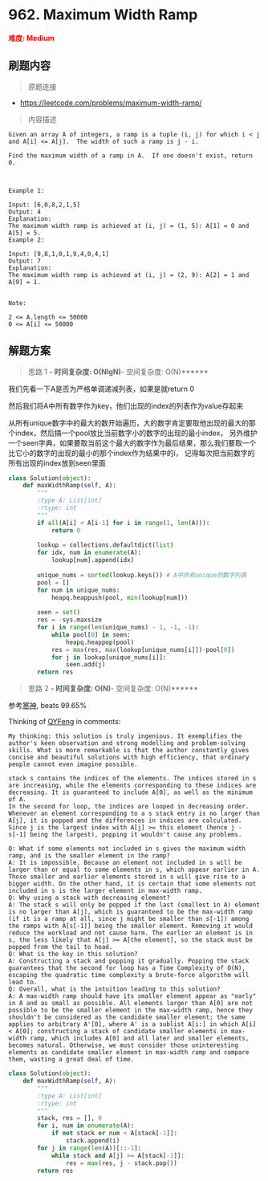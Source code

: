 # 962. Maximum Width Ramp

**<font color=red>难度: Medium</font>**

## 刷题内容

> 原题连接

* https://leetcode.com/problems/maximum-width-ramp/

> 内容描述

```
Given an array A of integers, a ramp is a tuple (i, j) for which i < j and A[i] <= A[j].  The width of such a ramp is j - i.

Find the maximum width of a ramp in A.  If one doesn't exist, return 0.

 

Example 1:

Input: [6,0,8,2,1,5]
Output: 4
Explanation: 
The maximum width ramp is achieved at (i, j) = (1, 5): A[1] = 0 and A[5] = 5.
Example 2:

Input: [9,8,1,0,1,9,4,0,4,1]
Output: 7
Explanation: 
The maximum width ramp is achieved at (i, j) = (2, 9): A[2] = 1 and A[9] = 1.
 

Note:

2 <= A.length <= 50000
0 <= A[i] <= 50000
```

## 解题方案

> 思路 1
******- 时间复杂度: O(NlgN)******- 空间复杂度: O(N)******


我们先看一下A是否为严格单调递减列表，如果是就return 0

然后我们将A中所有数字作为key，他们出现的index的列表作为value存起来

从所有unique数字中的最大的数开始遍历，大的数字肯定要取他出现的最大的那个index，然后搞一个pool放比当前数字小的数字的出现的最小index，
另外维护一个seen字典，如果要取当前这个最大的数字作为最后结果，那么我们要取一个比它小的数字的出现的最小的那个index作为结果中的i，
记得每次把当前数字的所有出现的index放到seen里面

```python
class Solution(object):
    def maxWidthRamp(self, A):
        """
        :type A: List[int]
        :rtype: int
        """
        if all(A[i] < A[i-1] for i in range(1, len(A))):
            return 0
        
        lookup = collections.defaultdict(list)
        for idx, num in enumerate(A):
            lookup[num].append(idx)
            
        unique_nums = sorted(lookup.keys()) # A中所有unique的数字列表
        pool = []
        for num in unique_nums:
            heapq.heappush(pool, min(lookup[num]))
            
        seen = set()
        res = -sys.maxsize
        for i in range(len(unique_nums) - 1, -1, -1):
            while pool[0] in seen:
                heapq.heappop(pool)
            res = max(res, max(lookup[unique_nums[i]])-pool[0])
            for j in lookup[unique_nums[i]]:
                seen.add(j)
        return res
```



> 思路 2
******- 时间复杂度: O(N)******- 空间复杂度: O(N)******

参考[寒神](https://leetcode.com/problems/maximum-width-ramp/discuss/208348/JavaC%2B%2BPython-O(N)-Using-Stack), beats 99.65%

Thinking of [QYFeng](https://leetcode.com/problems/maximum-width-ramp/discuss/208348/JavaC%2B%2BPython-O(N)-Using-Stack) in comments:

```
My thinking: this solution is truly ingenious. It exemplifies the author's keen observation and strong modelling and problem-solving skills. What is more remarkable is that the author constantly gives concise and beautiful solutions with high efficiency, that ordinary people cannot even imagine possible.

stack s contains the indices of the elements. The indices stored in s are increasing, while the elements corresponding to these indices are decreasing. It is guaranteed to include A[0], as well as the minimum of A.
In the second for loop, the indices are looped in decreasing order. Whenever an element corresponding to a s stack entry is no larger than A[j], it is popped and the differences in indices are calculated. Since j is the largest index with A[j] >= this element (hence j - s[-1] being the largest), popping it wouldn't cause any problems.

Q: What if some elements not included in s gives the maximum width ramp, and is the smaller element in the ramp?
A: It is impossible. Because an element not included in s will be larger than or equal to some elements in s, which appear earlier in A. Those smaller and earlier elements stored in s will give rise to a bigger width. On the other hand, it is certain that some elements not included in s is the larger element in max-width ramp.
Q: Why using a stack with decreasing element?
A: The stack s will only be popped if the last (smallest in A) element is no larger than A[j], which is guaranteed to be the max-width ramp (if it is a ramp at all, since j might be smaller than s[-1]) among the ramps with A[s[-1]] being the smaller element. Removing it would reduce the workload and not cause harm. The earlier an element is in s, the less likely that A[j] >= A[the element], so the stack must be popped from the tail to head.
Q: What is the key in this solution?
A: Constructing a stack and popping it gradually. Popping the stack guarantees that the second for loop has a Time Complexity of O(N), escaping the quadratic time complexity a brute-force algorithm will lead to.
Q: Overall, what is the intuition leading to this solution?
A: A max-width ramp should have its smaller element appear as "early" in A and as small as possible. All elements larger than A[0] are not possible to be the smaller element in the max-width ramp, hence they shouldn't be considered as the candidate smaller element; the same applies to arbitrary A'[0], where A' is a sublist A[i:] in which A[i] < A[0]; constructing a stack of candidate smaller elements in max-width ramp, which includes A[0] and all later and smaller elements, becomes natural. Otherwise, we must consider those uninteresting elements as candidate smaller element in max-width ramp and compare them, wasting a great deal of time.
```

```python
class Solution(object):
    def maxWidthRamp(self, A):
        """
        :type A: List[int]
        :rtype: int
        """
        stack, res = [], 0
        for i, num in enumerate(A):
            if not stack or num < A[stack[-1]]:
                stack.append(i)
        for j in range(len(A))[::-1]:
            while stack and A[j] >= A[stack[-1]]:
                res = max(res, j - stack.pop())
        return res
```




















